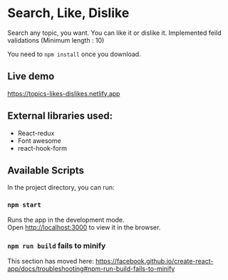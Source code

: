 # Search, Like, Dislike

Search any topic, you want. You can like it or dislike it.
Implemented feild validations (Minimum length : 10)

You need to `npm install` once you download.

## Live demo

https://topics-likes-dislikes.netlify.app

## External libraries used:

- React-redux
- Font awesome
- react-hook-form

## Available Scripts

In the project directory, you can run:

### `npm start`

Runs the app in the development mode.<br />
Open [http://localhost:3000](http://localhost:3000) to view it in the browser.

### `npm run build` fails to minify

This section has moved here: https://facebook.github.io/create-react-app/docs/troubleshooting#npm-run-build-fails-to-minify
